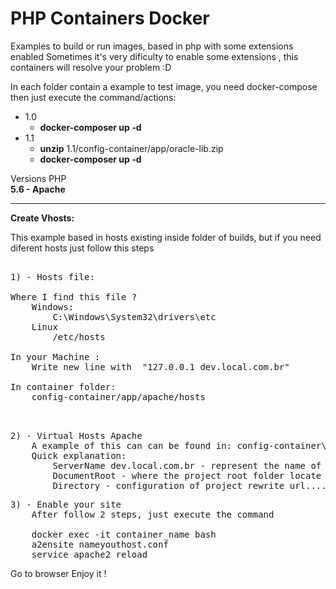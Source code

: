<h1>PHP Containers Docker</h1>

Examples to build or run images, based in php with some extensions enabled
Sometimes it's very dificulty to enable some extensions , this containers will resolve your problem :D

In each folder contain a example to test image, you need docker-compose then just execute the command/actions:
<br />
* 1.0
    * <strong>docker-composer up -d</strong>
* 1.1
    * <strong>unzip</strong> 1.1/config-container/app/oracle-lib.zip
    * <strong>docker-composer up -d</strong>


Versions PHP <br />
<b>5.6 - Apache</b>

----
<strong>Create Vhosts:</strong><br />

   This example based in hosts existing inside folder of builds, but if you need diferent hosts just follow this steps
	
<pre>	
1) - Hosts file:

Where I find this file ? 
	Windows:
		C:\Windows\System32\drivers\etc
	Linux
		/etc/hosts

In your Machine :
	Write new line with  "127.0.0.1	dev.local.com.br"
			
In container folder:
	config-container/app/apache/hosts
	
</pre>

<pre>			
2) - Virtual Hosts Apache
	A example of this can can be found in: config-container\app\apache\sites-available\dev.local.com.br.conf
	Quick explanation:
		ServerName dev.local.com.br - represent the name of your "fake site" create in your hosts file
		DocumentRoot - where the project root folder locate **www-container\app**
		Directory - configuration of project rewrite url....
</pre>

<pre>
3) - Enable your site
	After follow 2 steps, just execute the command
	
	docker exec -it container_name bash
	a2ensite nameyouthost.conf
	service apache2 reload
</pre>

Go to browser Enjoy it ! 
